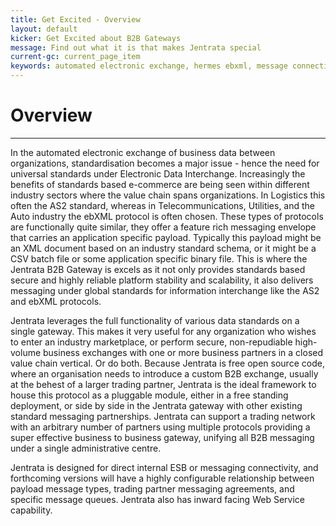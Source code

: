 ```yaml
---
title: Get Excited - Overview
layout: default
kicker: Get Excited about B2B Gateways
message: Find out what it is that makes Jentrata special
current-gc: current_page_item
keywords: automated electronic exchange, hermes ebxml, message connectivity
---
```

# Overview
-------------------
In the automated electronic exchange of business data between organizations, standardisation becomes a major issue - hence the need for universal standards under Electronic Data Interchange. Increasingly the benefits of standards based e-commerce are being seen within different industry sectors where the value chain spans organizations. In Logistics this often the AS2 standard, whereas in Telecommunications, Utilities, and the Auto industry the ebXML protocol is often chosen. These types of protocols are functionally quite similar, they offer a feature rich messaging envelope that carries an application specific payload. Typically this payload might be an XML document based on an industry standard schema, or it might be a CSV batch file or some application specific binary file. This is where the Jentrata B2B Gateway is excels as it not only provides standards based secure and highly reliable platform stability and scalability, it also delivers messaging under global standards for information interchange like the AS2 and ebXML protocols.
    			
Jentrata leverages the full functionality of various data standards on a single gateway. This makes it very useful for any organization who wishes to enter an industry marketplace, or perform secure, non-repudiable high-volume business exchanges with one or more business partners in a closed value chain vertical. Or do both. Because Jentrata is free open source code, where an organisation needs to introduce a custom B2B exchange, usually at the behest of a larger trading partner, Jentrata is the ideal framework to house this protocol as a pluggable module, either in a free standing deployment, or side by side in the Jentrata gateway with other existing standard messaging partnerships. Jentrata can support a trading network with an arbitrary number of partners using multiple protocols providing a super effective business to business gateway, unifying all B2B messaging under a single administrative centre.

Jentrata is designed for direct internal ESB or messaging connectivity, and forthcoming versions will have a highly configurable relationship between payload message types, trading partner messaging agreements, and specific message queues. Jentrata also has inward facing Web Service capability.
